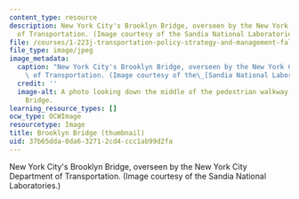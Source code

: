 ```yaml
---
content_type: resource
description: New York City's Brooklyn Bridge, overseen by the New York City Department
  of Transportation. (Image courtesy of the Sandia National Laboratories.)
file: /courses/1-223j-transportation-policy-strategy-and-management-fall-2004/37b65dda0da632712cd4ccc1ab99d2fa_1-223jf04-th.jpg
file_type: image/jpeg
image_metadata:
  caption: "New York City's Brooklyn Bridge, overseen by the New York City Department\
    \ of Transportation. (Image courtesy of the\_[Sandia National Laboratories](http://www.sandia.gov/).)"
  credit: ''
  image-alt: A photo looking down the middle of the pedestrian walkway on the Brooklyn
    Bridge.
learning_resource_types: []
ocw_type: OCWImage
resourcetype: Image
title: Brooklyn Bridge (thumbnail)
uid: 37b65dda-0da6-3271-2cd4-ccc1ab99d2fa
---
```

New York City's Brooklyn Bridge, overseen by the New York City Department of Transportation. (Image courtesy of the Sandia National Laboratories.)

